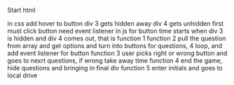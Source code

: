 Start html

in css add hover to button
div 3 gets hidden away
div 4 gets unhidden
first must click button
need event listener in js for button
time starts when div 3 is hidden and div 4 comes out, that is function 1
function 2 pull the question from array and get options and turn into buttons for questions, 4 loop, and add event listener for button
function 3 user picks right or wrong button and goes to nexrt questions, if wrong take away time
function 4 end the game, hide questions and bringing in final div
function 5 enter initials and goes to local drive